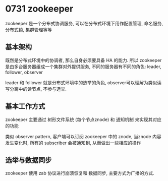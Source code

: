 # 0731 zookeeper
zookeeper 是一个分布式协调服务, 可以在分布式环境下用作配置管理, 命名服务, 分布式锁, 集群管理等等


## 基本架构

既然是分布式环境中的协调者, 那么自身必须要具备 HA 的能力. 所以 zookeeper 是由多台服务器组成一个集群对外提供服务, 不同的服务器有不同的角色: leader, follower, observer 

leader 和 follower 就是分布式环境中的选举的角色, observer可以理解为类似读写分离中的读节点, 不参与选举.

## 基本工作方式

zookeeper 主要通过 树形文件系统 (每个节点znode) 和 通知机制 来实现其对应的功能

类似 observer pattern, 客户端可以订阅 zookeeper 中的 znode, 当znode 内容发生变化时, 所有的 subscriber 会被通知到, 从而做出一些相应的操作

## 选举与数据同步

zookeeper 使用 zab 协议进行崩溃恢复和 数据同步, 主要方式为广播的方式.
